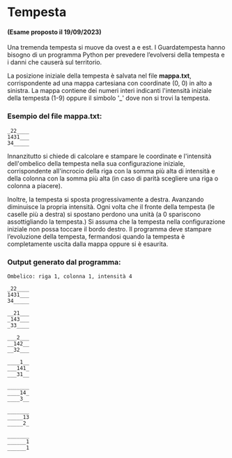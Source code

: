 # Tempesta

#### (Esame proposto il 19/09/2023)

Una tremenda tempesta si muove da ovest a e est. I Guardatempesta hanno bisogno di un programma Python per prevedere l’evolversi della tempesta e i danni che causerà sul territorio.

La posizione iniziale della tempesta è salvata nel file **mappa.txt**, corrispondente ad una mappa cartesiana con coordinate (0, 0) in alto a sinistra. La mappa contiene dei numeri interi indicanti l'intensità iniziale della tempesta (1-9) oppure il simbolo '_' dove non si trovi la tempesta.

### Esempio del file mappa.txt:

    _22____
    1431___
    34_____

Innanzitutto si chiede di calcolare e stampare le coordinate e l'intensità dell'ombelico della tempesta nella sua configurazione iniziale, corrispondente all'incrocio della riga con la somma più alta di intensità e della colonna con la somma più alta (in caso di parità scegliere una riga o colonna a piacere).

Inoltre, la tempesta si sposta progressivamente a destra. Avanzando diminuisce la propria intensità. Ogni volta che il fronte della tempesta (le caselle più a destra) si spostano perdono una unità (a 0 spariscono assottigliando la tempesta.) Si assuma che la tempesta nella configurazione iniziale non possa toccare il bordo destro. Il programma deve stampare l’evoluzione della tempesta, fermandosi quando la tempesta è completamente uscita dalla mappa oppure si è esaurita.

### Output generato dal programma:

    Ombelico: riga 1, colonna 1, intensità 4

    _22____
    1431___
    34_____

    __21___
    _143___
    _33____

    ___2___
    __142__
    __32___

    ____1__
    ___141_
    ___31__

    _______
    ____14_
    ____3__

    _______
    _____13
    _____2_

    _______
    ______1
    ______1
